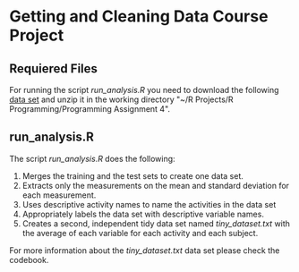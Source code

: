 # Getting and Cleaning Data Course Project

## Requiered Files
For running the script *run_analysis.R* you need to download the following [data set](https://d396qusza40orc.cloudfront.net/getdata%2Fprojectfiles%2FUCI%20HAR%20Dataset.zip) and unzip it
in the working directory "~/R Projects/R Programming/Programming Assignment 4".

## run_analysis.R
The script *run_analysis.R* does the following:

1. Merges the training and the test sets to create one data set.
2. Extracts only the measurements on the mean and standard deviation for each measurement.
3. Uses descriptive activity names to name the activities in the data set
4. Appropriately labels the data set with descriptive variable names.
5. Creates a second, independent tidy data set named *tiny_dataset.txt* with the average of each variable for each activity and each subject.

For more information about the *tiny_dataset.txt* data set please check the codebook.
